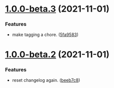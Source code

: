# [1.0.0-beta.3](https://github.com/yozepi/semantic-release-dotnet/compare/v1.0.0-beta.2...v1.0.0-beta.3) (2021-11-01)


### Features

* make tagging a chore. ([5fa9583](https://github.com/yozepi/semantic-release-dotnet/commit/5fa95837f7498dc4aa44e644415e98e5708a2bec))

# [1.0.0-beta.2](https://github.com/yozepi/semantic-release-dotnet/compare/v1.0.0-beta.1...v1.0.0-beta.2) (2021-11-01)


### Features

* reset changelog again. ([beeb7c8](https://github.com/yozepi/semantic-release-dotnet/commit/beeb7c84e23569dfd9e03b975e729aeec5d0897c))
